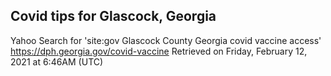 ## Covid tips for Glascock, Georgia

Yahoo Search for 'site:gov Glascock County Georgia covid vaccine access'
https://dph.georgia.gov/covid-vaccine
Retrieved on Friday, February 12, 2021 at 6:46AM (UTC)